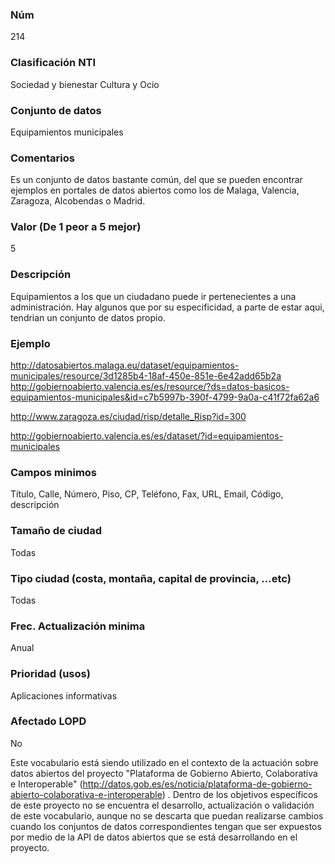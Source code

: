 ### Núm
214
### Clasificación NTI
Sociedad y bienestar
Cultura y Ocio
### Conjunto de datos
Equipamientos municipales
### Comentarios
Es un conjunto de datos bastante común, del que se pueden encontrar ejemplos en portales de datos abiertos como los de Malaga, Valencia, Zaragoza, Alcobendas o Madrid.
### Valor (De 1 peor a 5 mejor)
5
### Descripción
Equipamientos a los que un ciudadano puede ir pertenecientes a una administración. Hay algunos que por su especificidad, a parte de estar aqui, tendrian un conjunto de datos propio.
### Ejemplo
http://datosabiertos.malaga.eu/dataset/equipamientos-municipales/resource/3d1285b4-18af-450e-851e-6e42add65b2a
 http://gobiernoabierto.valencia.es/es/resource/?ds=datos-basicos-equipamientos-municipales&id=c7b5997b-390f-4799-9a0a-c41f72fa62a6

http://www.zaragoza.es/ciudad/risp/detalle_Risp?id=300

http://gobiernoabierto.valencia.es/es/dataset/?id=equipamientos-municipales
### Campos minimos
Título, Calle, Número, Piso, CP, Teléfono, Fax, URL, Email, Código, descripción
### Tamaño de ciudad
Todas
### Tipo ciudad (costa, montaña, capital de provincia, …etc)
Todas
### Frec. Actualización minima
Anual
### Prioridad (usos)
Aplicaciones informativas
### Afectado LOPD
No



Este vocabulario está siendo utilizado en el contexto de la actuación sobre datos abiertos del proyecto "Plataforma de Gobierno Abierto, Colaborativa e Interoperable" (http://datos.gob.es/es/noticia/plataforma-de-gobierno-abierto-colaborativa-e-interoperable) . Dentro de los objetivos específicos de este proyecto no se encuentra el desarrollo, actualización o validación de este vocabulario, aunque no se descarta que puedan realizarse cambios cuando los conjuntos de datos correspondientes tengan que ser expuestos por medio de la API de datos abiertos que se está desarrollando en el proyecto. 
